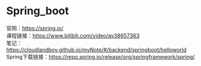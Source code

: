 # Spring_boot
官网：https://spring.io/   
课程链接：https://www.bilibili.com/video/av38657363   
笔记：https://cloudlandboy.github.io/myNote/#/backend/springboot/helloworld
Spring下载链接：https://repo.spring.io/release/org/springframework/spring/
